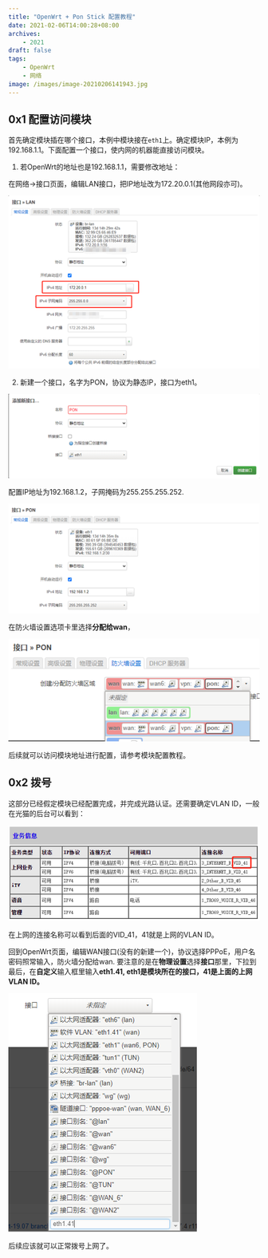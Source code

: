 ```yaml
---
title: "OpenWrt + Pon Stick 配置教程"
date: 2021-02-06T14:00:28+08:00
archives: 
    - 2021
draft: false
tags:
    - OpenWrt
    - 网络
image: /images/image-20210206141943.jpg
---
```


## 0x1 配置访问模块

首先确定模块插在哪个接口，本例中模块接在`eth1`上。确定模块IP，本例为192.168.1.1。下面配置一个接口，使内网的机器能直接访问模块。

1. 若OpenWrt的地址也是192.168.1.1，需要修改地址：

在网络->接口页面，编辑LAN接口，把IP地址改为172.20.0.1(其他网段亦可)。

![image-20210206140533987](/images/image-20210206140533987.png)

2.  新建一个接口，名字为PON，协议为静态IP，接口为eth1。

   ![image-20210206140607661](/images/image-20210206140607661.png)

配置IP地址为192.168.1.2，子网掩码为255.255.255.252.

![image-20210206140713965](/images/image-20210206140713965.png)

在防火墙设置选项卡里选择**分配给wan**，

![image-20210206140737761](/images/image-20210206140737761.png)

后续就可以访问模块地址进行配置，请参考模块配置教程。

## 0x2 拨号

这部分已经假定模块已经配置完成，并完成光路认证。还需要确定VLAN ID，一般在光猫的后台可以看到：

![image-20210206141209752](/images/image-20210206141209752.png)

在上网的连接名称可以看到后面的VID_41，41就是上网的VLAN ID。


回到OpenWrt页面，编辑WAN接口(没有的新建一个)，协议选择PPPoE，用户名密码照常输入，防火墙分配给wan. 要注意的是在**物理设置**选择**接口**那里，下拉到最后，在**自定义**输入框里输入**eth1.41, eth1是模块所在的接口，41是上面的上网VLAN ID。**

![image-20210206141245719](/images/image-20210206141245719.png)

后续应该就可以正常拨号上网了。